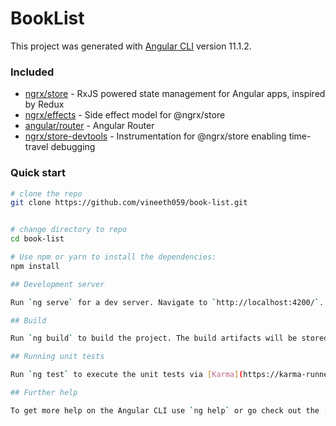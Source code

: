 # BookList

This project was generated with [Angular CLI](https://github.com/angular/angular-cli) version 11.1.2.

### Included
 - [ngrx/store](https://github.com/ngrx/store) - RxJS powered state management for Angular apps, inspired by Redux
 - [ngrx/effects](https://github.com/ngrx/effects) - Side effect model for @ngrx/store
 - [angular/router](https://github.com/angular/angular) - Angular Router
 - [ngrx/store-devtools](https://github.com/ngrx/store-devtools) - Instrumentation for @ngrx/store enabling time-travel debugging

### Quick start

```bash
# clone the repo
git clone https://github.com/vineeth059/book-list.git


# change directory to repo
cd book-list

# Use npm or yarn to install the dependencies:
npm install

## Development server

Run `ng serve` for a dev server. Navigate to `http://localhost:4200/`. The app will automatically reload if you change any of the source files.

## Build

Run `ng build` to build the project. The build artifacts will be stored in the `dist/` directory. Use the `--prod` flag for a production build.

## Running unit tests

Run `ng test` to execute the unit tests via [Karma](https://karma-runner.github.io).

## Further help

To get more help on the Angular CLI use `ng help` or go check out the [Angular CLI Overview and Command Reference](https://angular.io/cli) page.
